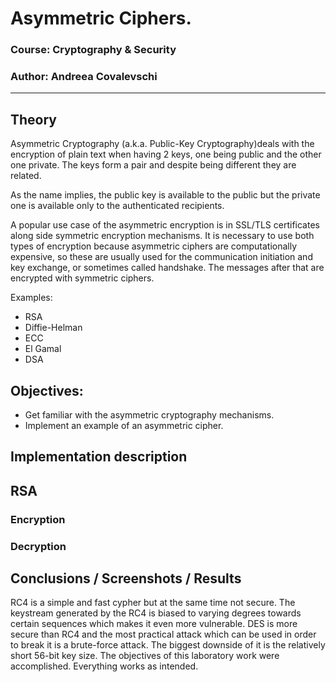 #  Asymmetric Ciphers.

### Course: Cryptography & Security
### Author: Andreea Covalevschi

----

## Theory
Asymmetric Cryptography (a.k.a. Public-Key Cryptography)deals with the encryption of plain text when having 2 keys, one being public and the other one private. The keys form a pair and despite being different they are related.

As the name implies, the public key is available to the public but the private one is available only to the authenticated recipients.

A popular use case of the asymmetric encryption is in SSL/TLS certificates along side symmetric encryption mechanisms. It is necessary to use both types of encryption because asymmetric ciphers are computationally expensive, so these are usually used for the communication initiation and key exchange, or sometimes called handshake. The messages after that are encrypted with symmetric ciphers.



Examples: <br>
- RSA
- Diffie-Helman
- ECC
- El Gamal
- DSA

## Objectives:
- Get familiar with the asymmetric cryptography mechanisms.
- Implement an example of an asymmetric cipher.

## Implementation description

## RSA  
### Encryption

### Decryption


## Conclusions / Screenshots / Results
RC4 is a simple and fast cypher but at the same time not secure. The keystream 
generated by the RC4 is biased to varying degrees towards certain sequences which
makes it even more vulnerable. DES is more secure than RC4 and the most practical 
attack which can be used in order to break it is a brute-force attack. The biggest
downside of it is the relatively short 56-bit key size.
The objectives of this laboratory work were accomplished. Everything works as 
intended.